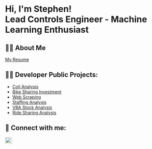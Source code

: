 <h1>Hi, I'm Stephen! <br/><a >Lead Controls Engineer - Machine Learning Enthusiast</a>       

<h2>👨‍💻 About Me </h2>
  <il><a href="https://github.com/zimmer3-iii/zimmer3-iii/blob/main/About_Me.md">My Resume</a></il>

<h2>👨‍💻 Developer Public Projects:</h2>



- <a href="https://github.com/zimmer3-iii/MechaCar_Statistical_Analysis">Coil Analysis</a> 
- <a href="https://github.com/zimmer3-iii/bikesharing">Bike Sharing Investment</a>
- <a href="https://github.com/zimmer3-iii/Mission-to-Mars">Web Scraping</a> 
- <a href="https://github.com/zimmer3-iii/Pewlett-Hackard-Analysis">Staffing Analysis</a> 
- <a href="https://github.com/zimmer3-iii/VBA_StockAnalysis">VBA Stock Analysis</a> 
- <a href="https://github.com/zimmer3-iii/PyBer_Analysis">Ride Sharing Analysis</a>



<h2> 🤳 Connect with me:</h2>

[<img align="left" alt="StephenZimmermann | LinkedIn" width="22px" src="https://cdn.jsdelivr.net/npm/simple-icons@v3/icons/linkedin.svg" />][linkedin]

[linkedin]: https://www.linkedin.com/in/stephen-zimmermann-093a0842/
